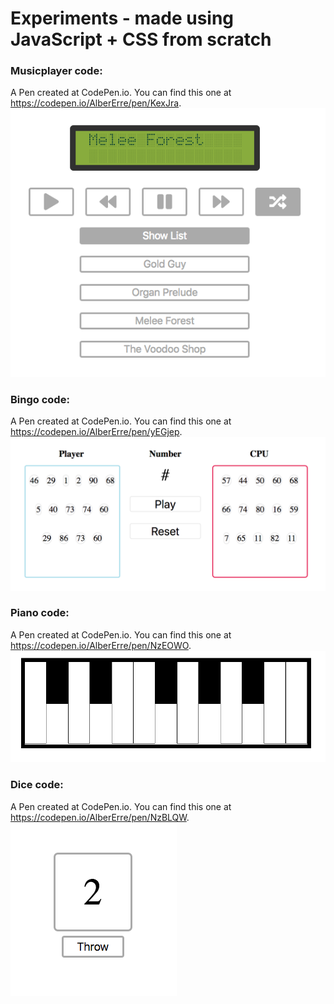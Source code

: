 # Experiments - made using JavaScript + CSS from scratch

### Musicplayer code:
A Pen created at CodePen.io. You can find this one at https://codepen.io/AlberErre/pen/KexJra.
<img src="https://github.com/AlberErre/Experiments-VanillaJavaScript-CSS/blob/master/musicplayer.png">

### Bingo code:
A Pen created at CodePen.io. You can find this one at https://codepen.io/AlberErre/pen/yEGjep.
<img src="https://github.com/AlberErre/Experiments-VanillaJavaScript-CSS/blob/master/bingo.png">

### Piano code:
A Pen created at CodePen.io. You can find this one at https://codepen.io/AlberErre/pen/NzEOWO.
<img src="https://github.com/AlberErre/Experiments-VanillaJavaScript-CSS/blob/master/piano.png">

### Dice code:
A Pen created at CodePen.io. You can find this one at https://codepen.io/AlberErre/pen/NzBLQW.
<img src="https://github.com/AlberErre/Experiments-VanillaJavaScript-CSS/blob/master/dice.png">
